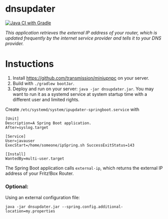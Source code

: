 # dnsupdater

[![Java CI with Gradle](https://github.com/mirkosrc/dnsupdater/actions/workflows/gradle-ci-build.yml/badge.svg)](https://github.com/mirkosrc/dnsupdater/actions/workflows/gradle-ci-build.yml)


*This application retrieves the external IP address of your router, which is updated frequently by the internet service provider and tells it to your DNS provider.*

# Instuctions
1. Install https://github.com/transmission/miniupnpc on your server. 
2. Build with `./gradlew bootJar`.
3. Deploy and run on your server: `java -jar dnsupdater.jar`. 
You may want to run it as a systemd service at system startup time with a different user and limited rights.

Create `/etc/systemd/system/ipupdater-springboot.service` with
```
[Unit]
Description=A Spring Boot application.
After=syslog.target

[Service]
User=javauser
ExecStart=/home/someone/ipSpring.sh SuccessExitStatus=143

[Install]
WantedBy=multi-user.target
```

The Spring Boot application calls `external-ip`, which returns
the external IP address of your Fritz!Box Router.

### Optional:
Using an external configuration file:

`java -jar dnsupdater.jar --spring.config.additional-location=my.properties`
